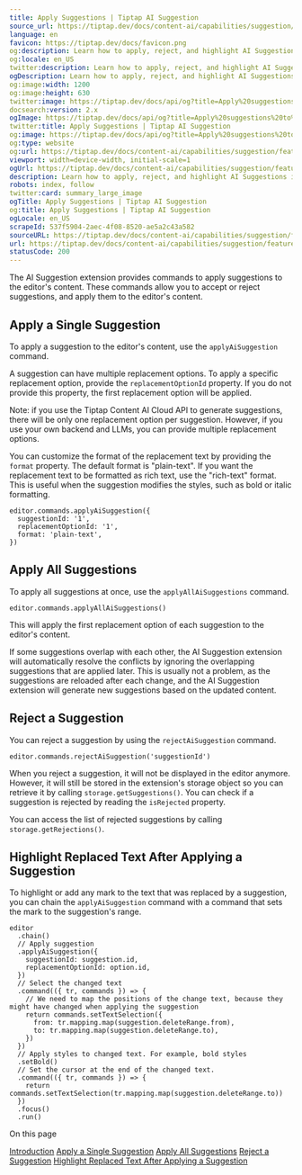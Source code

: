 ```yaml
---
title: Apply Suggestions | Tiptap AI Suggestion
source_url: https://tiptap.dev/docs/content-ai/capabilities/suggestion/features/apply-suggestions#page-title
language: en
favicon: https://tiptap.dev/docs/favicon.png
og:description: Learn how to apply, reject, and highlight AI Suggestions in your Tiptap editor. More in the docs!
og:locale: en_US
twitter:description: Learn how to apply, reject, and highlight AI Suggestions in your Tiptap editor. More in the docs!
ogDescription: Learn how to apply, reject, and highlight AI Suggestions in your Tiptap editor. More in the docs!
og:image:width: 1200
og:image:height: 630
twitter:image: https://tiptap.dev/docs/api/og?title=Apply%20suggestions%20to%20the%20editor%27s%20content&category=Content%20AI
docsearch:version: 2.x
ogImage: https://tiptap.dev/docs/api/og?title=Apply%20suggestions%20to%20the%20editor%27s%20content&category=Content%20AI
twitter:title: Apply Suggestions | Tiptap AI Suggestion
og:image: https://tiptap.dev/docs/api/og?title=Apply%20suggestions%20to%20the%20editor%27s%20content&category=Content%20AI
og:type: website
og:url: https://tiptap.dev/docs/content-ai/capabilities/suggestion/features/apply-suggestions
viewport: width=device-width, initial-scale=1
ogUrl: https://tiptap.dev/docs/content-ai/capabilities/suggestion/features/apply-suggestions
description: Learn how to apply, reject, and highlight AI Suggestions in your Tiptap editor. More in the docs!
robots: index, follow
twitter:card: summary_large_image
ogTitle: Apply Suggestions | Tiptap AI Suggestion
og:title: Apply Suggestions | Tiptap AI Suggestion
ogLocale: en_US
scrapeId: 537f5904-2aec-4f08-8520-ae5a2c43a582
sourceURL: https://tiptap.dev/docs/content-ai/capabilities/suggestion/features/apply-suggestions#page-title
url: https://tiptap.dev/docs/content-ai/capabilities/suggestion/features/apply-suggestions#page-title
statusCode: 200
---
```


The AI Suggestion extension provides commands to apply suggestions to the editor's content. These commands allow you to accept or reject suggestions, and apply them to the editor's content.

[](https://tiptap.dev/docs/content-ai/capabilities/suggestion/features/apply-suggestions#apply-a-single-suggestion)
Apply a Single Suggestion
---------------------------------------------------------------------------------------------------------------------------------------------

To apply a suggestion to the editor's content, use the `applyAiSuggestion` command.

A suggestion can have multiple replacement options. To apply a specific replacement option, provide the `replacementOptionId` property. If you do not provide this property, the first replacement option will be applied.

Note: if you use the Tiptap Content AI Cloud API to generate suggestions, there will be only one replacement option per suggestion. However, if you use your own backend and LLMs, you can provide multiple replacement options.

You can customize the format of the replacement text by providing the `format` property. The default format is "plain-text". If you want the replacement text to be formatted as rich text, use the "rich-text" format. This is useful when the suggestion modifies the styles, such as bold or italic formatting.

    editor.commands.applyAiSuggestion({
      suggestionId: '1',
      replacementOptionId: '1',
      format: 'plain-text',
    })
    

[](https://tiptap.dev/docs/content-ai/capabilities/suggestion/features/apply-suggestions#apply-all-suggestions)
Apply All Suggestions
-------------------------------------------------------------------------------------------------------------------------------------

To apply all suggestions at once, use the `applyAllAiSuggestions` command.

    editor.commands.applyAllAiSuggestions()
    

This will apply the first replacement option of each suggestion to the editor's content.

If some suggestions overlap with each other, the AI Suggestion extension will automatically resolve the conflicts by ignoring the overlapping suggestions that are applied later. This is usually not a problem, as the suggestions are reloaded after each change, and the AI Suggestion extension will generate new suggestions based on the updated content.

[](https://tiptap.dev/docs/content-ai/capabilities/suggestion/features/apply-suggestions#reject-a-suggestion)
Reject a Suggestion
---------------------------------------------------------------------------------------------------------------------------------

You can reject a suggestion by using the `rejectAiSuggestion` command.

    editor.commands.rejectAiSuggestion('suggestionId')
    

When you reject a suggestion, it will not be displayed in the editor anymore. However, it will still be stored in the extension's storage object so you can retrieve it by calling `storage.getSuggestions()`. You can check if a suggestion is rejected by reading the `isRejected` property.

You can access the list of rejected suggestions by calling `storage.getRejections()`.

[](https://tiptap.dev/docs/content-ai/capabilities/suggestion/features/apply-suggestions#highlight-replaced-text-after-applying-a-suggestion)
Highlight Replaced Text After Applying a Suggestion
-------------------------------------------------------------------------------------------------------------------------------------------------------------------------------------------------

To highlight or add any mark to the text that was replaced by a suggestion, you can chain the `applyAiSuggestion` command with a command that sets the mark to the suggestion's range.

    editor
      .chain()
      // Apply suggestion
      .applyAiSuggestion({
        suggestionId: suggestion.id,
        replacementOptionId: option.id,
      })
      // Select the changed text
      .command(({ tr, commands }) => {
        // We need to map the positions of the change text, because they might have changed when applying the suggestion
        return commands.setTextSelection({
          from: tr.mapping.map(suggestion.deleteRange.from),
          to: tr.mapping.map(suggestion.deleteRange.to),
        })
      })
      // Apply styles to changed text. For example, bold styles
      .setBold()
      // Set the cursor at the end of the changed text.
      .command(({ tr, commands }) => {
        return commands.setTextSelection(tr.mapping.map(suggestion.deleteRange.to))
      })
      .focus()
      .run()
    

On this page

[Introduction](https://tiptap.dev/docs/content-ai/capabilities/suggestion/features/apply-suggestions#page-title)
[Apply a Single Suggestion](https://tiptap.dev/docs/content-ai/capabilities/suggestion/features/apply-suggestions#apply-a-single-suggestion)
 [Apply All Suggestions](https://tiptap.dev/docs/content-ai/capabilities/suggestion/features/apply-suggestions#apply-all-suggestions)
 [Reject a Suggestion](https://tiptap.dev/docs/content-ai/capabilities/suggestion/features/apply-suggestions#reject-a-suggestion)
 [Highlight Replaced Text After Applying a Suggestion](https://tiptap.dev/docs/content-ai/capabilities/suggestion/features/apply-suggestions#highlight-replaced-text-after-applying-a-suggestion)